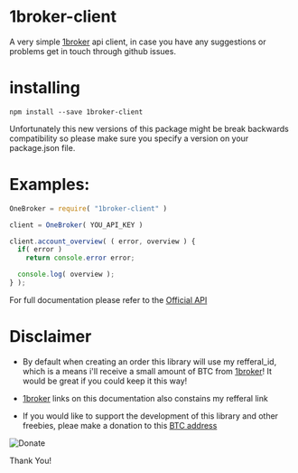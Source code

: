 1broker-client
=====

A very simple [1broker](https://1broker.com/m/r.php?i=11468) api client, in case 
you have any suggestions or problems get in touch through github issues.

installing
====

````npm install --save 1broker-client````

Unfortunately this new versions of this package might be break backwards
compatibility so please make sure you specify a version on your package.json
file.

Examples:
====
````javascript
OneBroker = require( "1broker-client" )

client = OneBroker( YOU_API_KEY )

client.account_overview( ( error, overview ) {
  if( error )
    return console.error error;

  console.log( overview );
} );
````

For full documentation please refer to the [Official API](https://1broker.com/?c=api_documentation)


Disclaimer
====
 - By default when creating an order this library will use my refferal_id, 
which is a means i'll receive a small amount of BTC from [1broker](https://1broker.com/m/r.php?i=11468)! It would be great if you could keep it this way!

 - [1broker](https://1broker.com/m/r.php?i=11468) links on this documentation
also constains my refferal link

 - If you would like to support the development of this library and other
 freebies, pleae make a donation to this [BTC address](https://blockchain.info/address/1767DuD8teMeeTV2DtPviqMYE1G13169x3)

 ![Donate](https://blockchain.info/qr?data=1767DuD8teMeeTV2DtPviqMYE1G13169x3&size=200 "Donate")

Thank You!